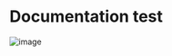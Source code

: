# Documentation test
![image](https://user-images.githubusercontent.com/8384392/154282277-e4025977-e855-4359-befb-328a55829803.png)
